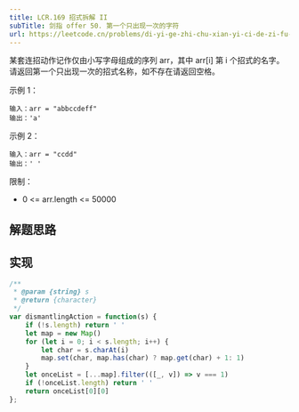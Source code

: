 ```yaml
---
title: LCR.169 招式拆解 II
subTitle: 剑指 offer 50. 第一个只出现一次的字符
url: https://leetcode.cn/problems/di-yi-ge-zhi-chu-xian-yi-ci-de-zi-fu-lcof
---
```


某套连招动作记作仅由小写字母组成的序列 arr，其中 arr\[i\] 第 i 个招式的名字。请返回第一个只出现一次的招式名称，如不存在请返回空格。

示例 1：

```text
输入：arr = "abbccdeff"
输出：'a'
```

示例 2：

```text
输入：arr = "ccdd"
输出：' '
```

限制：

- 0 <= arr.length <= 50000

## 解题思路

## 实现

```js
/**
 * @param {string} s
 * @return {character}
 */
var dismantlingAction = function(s) {
    if (!s.length) return ' '
    let map = new Map()
    for (let i = 0; i < s.length; i++) {
        let char = s.charAt(i)
        map.set(char, map.has(char) ? map.get(char) + 1: 1)
    }
    let onceList = [...map].filter(([_, v]) => v === 1)
    if (!onceList.length) return ' '
    return onceList[0][0]
};
```
